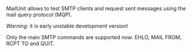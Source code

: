 MailUnit allows to test SMTP clients and request sent messages using the mail query protocol (MQP).

*Warning*: it is early unstable development version!

Only the main SMTP commands are supported now: EHLO, MAIL FROM, RCPT TO and QUIT.
